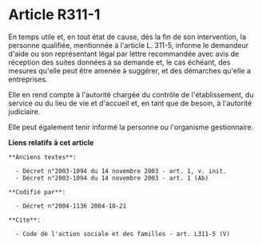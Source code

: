 # Article R311-1

En temps utile et, en tout état de cause, dès la fin de son intervention, la personne qualifiée, mentionnée à l'article L.
311-5, informe le demandeur d'aide ou son représentant légal par lettre recommandée avec avis de réception des suites données
à sa demande et, le cas échéant, des mesures qu'elle peut être amenée à suggérer, et des démarches qu'elle a entreprises. 

Elle en rend compte à l'autorité chargée du contrôle de l'établissement, du service ou du lieu de vie et d'accueil et, en
tant que de besoin, à l'autorité judiciaire. 

Elle peut également tenir informé la personne ou l'organisme gestionnaire.

**Liens relatifs à cet article**

	**Anciens textes**:

	  - Décret n°2003-1094 du 14 novembre 2003 - art. 1, v. init.
	  - Décret n°2003-1094 du 14 novembre 2003 - art. 1 (Ab)

	**Codifié par**:

	  - Décret n°2004-1136 2004-10-21

	**Cite**:

	  - Code de l'action sociale et des familles - art. L311-5 (V)
